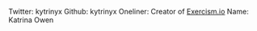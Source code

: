 Twitter: kytrinyx
Github: kytrinyx
Oneliner: Creator of <a href="http://exercism.io/" target="_blank">Exercism.io</a>
Name: Katrina Owen